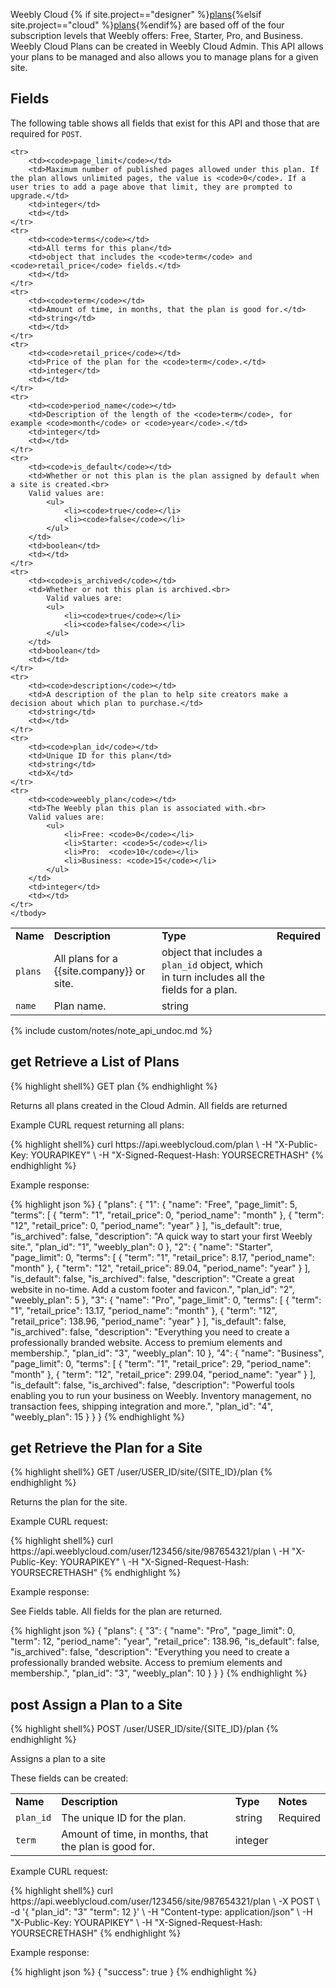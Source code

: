 Weebly Cloud {% if site.project=="designer" %}[plans](ds_gs_plans.html){%elsif site.project=="cloud" %}[plans](cl_gs_plans.html){%endif%} are based off of the four subscription levels that Weebly offers: Free, Starter, Pro, and Business. Weebly Cloud Plans can be created in Weebly Cloud Admin. This API allows your plans to be managed and also allows you to manage plans for a given site.

<h2>Fields</h2>

The following table shows all fields that exist for this API and those that are required for `POST`.
<table>
    <tbody>
    <tr>
        <td><strong>Name</strong></td>
        <td><strong>Description</strong></td>
        <td><strong>Type</strong></td>
        <td><strong>Required</strong></td>
    </tr>
    <tr>
        <td>​<code>plans</code></td>
        <td>All plans for a {{site.company}} or site.</td>
        <td>object that includes a <code>plan_id</code> object, which in turn includes all the fields for a plan.</td>
        <td></td>
    </tr>
    <tr>
        <td><code>name</code></td>
        <td>Plan name.​</td>
        <td>string</td>
        <td></td>
    </tr>

    <tr>
        <td><code>page_limit</code></td>
        <td>Maximum number of published pages allowed under this plan. If the plan allows unlimited pages, the value is <code>0</code>. If a user tries to add a page above that limit, they are prompted to upgrade.</td>
        <td>integer</td>
        <td></td>
    </tr>
    <tr>
        <td><code>terms</code></td>
        <td>All terms for this plan</td>
        <td>object that includes the <code>term</code> and <code>retail_price</code> fields.</td>
        <td></td>
    </tr>
    <tr>
        <td><code>term</code></td>
        <td>Amount of time, in months, that the plan is good for.</td>
        <td>string</td>
        <td></td>
    </tr>
    <tr>
        <td><code>retail_price</code></td>
        <td>Price of the plan for the <code>term</code>.</td>
        <td>integer</td>
        <td></td>
    </tr>
    <tr>
        <td><code>period_name</code></td>
        <td>Description of the length of the <code>term</code>, for example <code>month</code> or <code>year</code>.</td>
        <td>integer</td>
        <td></td>
    </tr>
    <tr>
        <td><code>is_default</code></td>
        <td>Whether or not this plan is the plan assigned by default when a site is created.<br>
        Valid values are:
            <ul>
                <li><code>true</code></li>
                <li><code>false</code></li>
            </ul>
        </td>
        <td>boolean</td>
        <td></td>
    </tr>
    <tr>
        <td><code>is_archived</code></td>
        <td>Whether or not this plan is archived.<br>
            Valid values are:
            <ul>
                <li><code>true</code></li>
                <li><code>false</code></li>
            </ul>
        </td>
        <td>boolean</td>
        <td></td>
    </tr>
    <tr>
        <td><code>description</code></td>
        <td>A description of the plan to help site creators make a decision about which plan to purchase.</td>
        <td>string</td>
        <td></td>
    </tr>
    <tr>
        <td><code>plan_id</code></td>
        <td>Unique ID for this plan</td>
        <td>string</td>
        <td>X</td>
    </tr>
    <tr>
        <td><code>weebly_plan</code></td>
        <td>The Weebly plan this plan is associated with.<br>
        Valid values are:
            <ul>
                <li>Free: <code>0</code></li>
                <li>Starter: <code>5</code></li>
                <li>Pro:  <code>10</code></li>
                <li>Business: <code>15</code></li>
            </ul>
        </td>
        <td>integer</td>
        <td></td>
    </tr>
    </tbody>
</table>
{% include custom/notes/note_api_undoc.md %}

<h2><span class="label label-get text-uppercase">get</span> Retrieve a List of Plans
</h2>

{% highlight shell%}
GET plan
{% endhighlight %}

Returns all plans created in the Cloud Admin. All fields are returned

<p class="codeTitle">Example CURL request returning all plans:</p>
{% highlight shell%}
curl https://api.weeblycloud.com/plan \
-H "X-Public-Key: YOURAPIKEY" \
-H "X-Signed-Request-Hash: YOURSECRETHASH"
{% endhighlight %}

<p class="codeTitle">Example response:</p>
{% highlight json %}
{
    "plans": {
        "1": {
            "name": "Free",
            "page_limit": 5,
            "terms": [
                {
                    "term": "1",
                    "retail_price": 0,
                    "period_name": "month"
                },
                {
                    "term": "12",
                    "retail_price": 0,
                    "period_name": "year"
                }
            ],
            "is_default": true,
            "is_archived": false,
            "description": "A quick way to start your first Weebly site.",
            "plan_id": "1",
            "weebly_plan": 0
        },
        "2": {
                "name": "Starter",
                "page_limit": 0,
                "terms": [
                    {
                        "term": "1",
                        "retail_price": 8.17,
                        "period_name": "month"
                    },
                    {
                        "term": "12",
                        "retail_price": 89.04,
                        "period_name": "year"
                    }
                ],
                "is_default": false,
                "is_archived": false,
                "description": "Create a great website in no-time. Add a custom footer and favicon.",
                "plan_id": "2",
                "weebly_plan": 5
        },
        "3": {
                "name": "Pro",
                "page_limit": 0,
                "terms": [
                    {
                        "term": "1",
                        "retail_price": 13.17,
                        "period_name": "month"
                    },
                    {
                        "term": "12",
                        "retail_price": 138.96,
                        "period_name": "year"
                    }
                ],
                "is_default": false,
                "is_archived": false,
                "description": "Everything you need to create a professionally branded website. Access to premium elements and membership.",
                "plan_id": "3",
                "weebly_plan": 10
        },
        "4": {
                "name": "Business",
                "page_limit": 0,
                "terms": [
                    {
                        "term": "1",
                        "retail_price": 29,
                        "period_name": "month"
                    },
                    {
                        "term": "12",
                        "retail_price": 299.04,
                        "period_name": "year"
                    }
                ],
                "is_default": false,
                "is_archived": false,
                "description": "Powerful tools enabling you to run your business on Weebly. Inventory management, no transaction fees, shipping integration and more.",
                "plan_id": "4",
                "weebly_plan": 15
        }
    }
}
{% endhighlight %}

<h2><span class="label label-get text-uppercase">get</span> Retrieve the Plan for a Site
</h2>
{% highlight shell%}
GET /user/USER_ID/site/{SITE_ID}/plan
{% endhighlight %}

Returns the plan for the site.

<p class="codeTitle">Example CURL request:</p>
{% highlight shell%}
curl https://api.weeblycloud.com/user/123456/site/987654321/plan \
-H "X-Public-Key: YOURAPIKEY" \
-H "X-Signed-Request-Hash: YOURSECRETHASH"
{% endhighlight %}

<p class="codeTitle">Example response:</p>
<p>See Fields table. All fields for the plan are returned.</p>
{% highlight json %}
{
    "plans": {
        "3": {
            "name": "Pro",
            "page_limit": 0,
            "term": 12,
            "period_name": "year",
            "retail_price": 138.96,
            "is_default": false,
            "is_archived": false,
            "description": "Everything you need to create a professionally branded website. Access to premium elements and membership.",
            "plan_id": "3",
            "weebly_plan": 10
        }
    }
}
{% endhighlight %}

<h2><span class="label label-patch text-uppercase">post</span> Assign a Plan to a Site</h2>
{% highlight shell%}
POST /user/USER_ID/site/{SITE_ID}/plan
{% endhighlight %}

Assigns a plan to a site

These fields can be created:

<table>
    <tr>
        <td><strong>Name</strong></td>
        <td><strong>Description</strong></td>
        <td><strong>Type</strong></td>
        <td><strong>Notes</strong></td>
    </tr>
    <tr>
        <td><code>plan_id</code></td>
        <td>The unique ID for the plan.</td>
        <td>string</td>
        <td>Required</td>
    </tr>
    <tr>
        <td><code>term</code></td>
        <td>Amount of time, in months, that the plan is good for.</td>
        <td>integer</td>
        <td></td>
    </tr>
</table>

<p class="codeTitle">Example CURL request:</p>
{% highlight shell%}
curl https://api.weeblycloud.com/user/123456/site/987654321/plan \
-X POST \
-d '{
        "plan_id": "3"
        "term": 12
}' \
-H "Content-type: application/json" \
-H "X-Public-Key: YOURAPIKEY" \
-H "X-Signed-Request-Hash: YOURSECRETHASH"
{% endhighlight %}

<p class="codeTitle">Example response:</p>
{% highlight json %}
{
    "success": true
}
{% endhighlight %}
